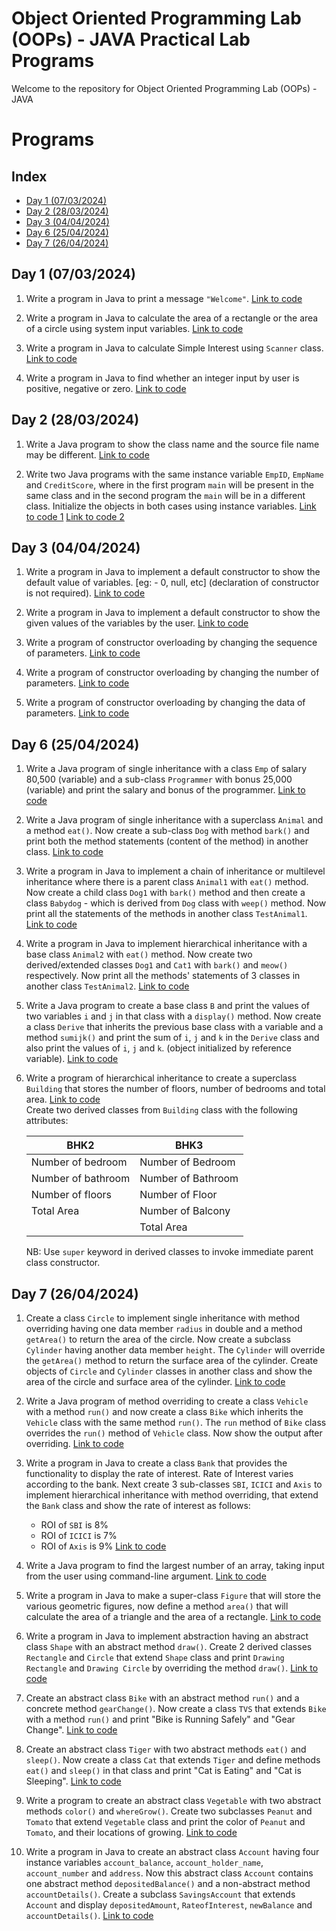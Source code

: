 # Object Oriented Programming Lab (OOPs) - JAVA Practical Lab Programs
Welcome to the repository for Object Oriented Programming Lab (OOPs) - JAVA

# Programs

## Index
- [Day 1 (07/03/2024)](#day-1-07032024)
- [Day 2 (28/03/2024)](#day-2-28032024)
- [Day 3 (04/04/2024)](#day-3-04042024)
- [Day 6 (25/04/2024)](#day-6-25042024)
- [Day 7 (26/04/2024)](#day-7-26042024)


## Day 1 (07/03/2024)

1. Write a program in Java to print a message ```"Welcome"```. [Link to code](Programs/Welcome.java)

2. Write a program in Java to calculate the area of a rectangle or the area of a circle using system input variables. [Link to code](Programs/systemArea.java)

3. Write a program in Java to calculate Simple Interest using ```Scanner``` class. [Link to code](Programs/simpleInterest.java)

4. Write a program in Java to find whether an integer input by user is positive, negative or zero. [Link to code](Programs/checkNumber.java)

## Day 2 (28/03/2024)

1. Write a Java program to show the class name and the source file name may be different. [Link to code](Programs/diffNames.java)

2. Write two Java programs with the same instance variable ```EmpID```, ```EmpName``` and ```CreditScore```, where in the first program ```main``` will be present in the same class and in the second program the ```main``` will be in a different class. Initialize the objects in both cases using instance variables.
   [Link to code 1](Programs/sameEmp.java)
   [Link to code 2](Programs/diffEmp.java)

## Day 3 (04/04/2024)

1. Write a program in Java to implement a default constructor to show the default value of variables. [eg: - 0, null, etc] (declaration of constructor is not required). [Link to code](Programs/)

2. Write a program in Java to implement a default constructor to show the given values of the variables by the user. [Link to code](Programs/)

3. Write a program of constructor overloading by changing the sequence of parameters. [Link to code](Programs/)

4. Write a program of constructor overloading by changing the number of parameters. [Link to code](Programs/)

5. Write a program of constructor overloading by changing the data of parameters. [Link to code](Programs/)

## Day 6 (25/04/2024)

1. Write a Java program of single inheritance with a class ```Emp``` of salary 80,500 (variable) and a sub-class ```Programmer``` with bonus 25,000 (variable) and print the salary and bonus of the programmer. [Link to code](Programs/inheritEmp.java)

2. Write a Java program of single inheritance with a superclass ```Animal``` and a method ```eat()```. Now create a sub-class ```Dog``` with method ```bark()``` and print both the method statements (content of the method) in another class. [Link to code](Programs/inheritAnimal.java)

3. Write a program in Java to implement a chain of inheritance or multilevel inheritance where there is a parent class ```Animal1``` with ```eat()``` method. Now create a child class ```Dog1``` with ```bark()``` method and then create a class ```Babydog``` - which is derived from ```Dog``` class with ```weep()``` method. Now print all the statements of the methods in another class ```TestAnimal1```. [Link to code](Programs/inheritPuppy.java)

4. Write a program in Java to implement hierarchical inheritance with a base class ```Animal2``` with ```eat()``` method. Now create two derived/extended classes ```Dog1``` and ```Cat1``` with ```bark()``` and ```meow()``` respectively. Now print all the methods' statements of 3 classes in another class ```TestAnimal2```. [Link to code](Programs/inheritDogCat.java)

5. Write a Java program to create a base class ```B``` and print the values of two variables ```i``` and ```j``` in that class with a ```display()``` method. Now create a class ```Derive``` that inherits the previous base class with a variable and a method ```sumijk()``` and print the sum of ```i```, ```j``` and ```k``` in the ```Derive``` class and also print the values of ```i```, ```j``` and ```k```. (object initialized by reference variable). [Link to code](Programs/inheritB.java)

6. Write a program of hierarchical inheritance to create a superclass ```Building``` that stores the number of floors, number of bedrooms and total area. [Link to code](Programs/inheritBuild.java)   
Create two derived classes from ```Building``` class with the following attributes:
   
    | **BHK2**              | **BHK3**              |
    |-----------------------|-----------------------|
    | Number of bedroom | Number of Bedroom     |
    | Number of bathroom | Number of Bathroom    |
    | Number of floors  | Number of Floor       |
    | Total Area       | Number of Balcony     |
    |                  | Total Area            |

    NB: Use ```super``` keyword in derived classes to invoke immediate parent class constructor.

## Day 7 (26/04/2024)

1. Create a class ```Circle``` to implement single inheritance with method overriding having one data member ```radius``` in double and a method ```getArea()``` to return the area of the circle. Now create a subclass ```Cylinder``` having another data member ```height```. The ```Cylinder``` will override the ```getArea()``` method to return the surface area of the cylinder. Create objects of ```Circle``` and ```Cylinder``` classes in another class and show the area of the circle and surface area of the cylinder. [Link to code](Programs/overCircle.java)

2. Write a Java program of method overriding to create a class ```Vehicle``` with a method ```run()``` and now create a class ```Bike``` which inherits the ```Vehicle``` class with the same method ```run()```. The ```run``` method of ```Bike``` class overrides the ```run()``` method of ```Vehicle``` class. Now show the output after overriding. [Link to code](Programs/overBike.java)

3. Write a program in Java to create a class ```Bank``` that provides the functionality to display the rate of interest. Rate of Interest varies according to the bank. Next create 3 sub-classes ```SBI```, ```ICICI``` and ```Axis``` to implement hierarchical inheritance with method overriding, that extend the ```Bank``` class and show the rate of interest as follows:
    - ROI of ```SBI``` is 8%
    - ROI of ```ICICI``` is 7%
    - ROI of ```Axis``` is 9%
 [Link to code](Programs/overBank.java)

4. Write a Java program to find the largest number of an array, taking input from the user using command-line argument. [Link to code](Programs/commandLine.java)

5. Write a program in Java to make a super-class ```Figure``` that will store the various geometric figures, now define a method ```area()``` that will calculate the area of a triangle and the area of a rectangle. [Link to code](Programs/)

6. Write a program in Java to implement abstraction having an abstract class ```Shape``` with an abstract method ```draw()```. Create 2 derived classes ```Rectangle``` and ```Circle``` that extend ```Shape``` class and print ```Drawing Rectangle``` and ```Drawing Circle``` by overriding the method ```draw()```. [Link to code](Programs/)

7. Create an abstract class ```Bike``` with an abstract method ```run()``` and a concrete method ```gearChange()```. Now create a class ```TVS``` that extends ```Bike``` with a method ```run()``` and print "Bike is Running Safely" and "Gear Change". [Link to code](Programs/)

8. Create an abstract class ```Tiger``` with two abstract methods ```eat()``` and ```sleep()```. Now create a class ```Cat``` that extends ```Tiger``` and define methods ```eat()``` and ```sleep()``` in that class and print "Cat is Eating" and "Cat is Sleeping". [Link to code](Programs/)

9. Write a program to create an abstract class ```Vegetable``` with two abstract methods ```color()``` and ```whereGrow()```. Create two subclasses ```Peanut``` and ```Tomato``` that extend ```Vegetable``` class and print the color of ```Peanut``` and ```Tomato```, and their locations of growing. [Link to code](Programs/)

10. Write a program in Java to create an abstract class ```Account``` having four instance variables ```account_balance```, ```account_holder_name```, ```account_number``` and ```address```. Now this abstract class ```Account``` contains one abstract method ```depositedBalance()``` and a non-abstract method ```accountDetails()```. Create a subclass ```SavingsAccount``` that extends ```Account``` and display ```depositedAmount```, ```RateofInterest```, ```newBalance``` and ```accountDetails()```. [Link to code](Programs/)
